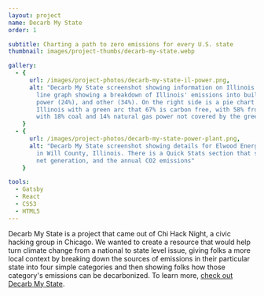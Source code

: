 ```yaml
---
layout: project
name: Decarb My State
order: 1

subtitle: Charting a path to zero emissions for every U.S. state
thumbnail: images/project-thumbs/decarb-my-state.webp

gallery:
  - {
      url: /images/project-photos/decarb-my-state-il-power.png,
      alt: "Decarb My State screenshot showing information on Illinois. On the left side is a stacked
        line graph showing a breakdown of Illinois' emissions into buildings (15%), transport (26%),
        power (24%), and other (34%). On the right side is a pie chart showing power generation in
        Illinois with a green arc that 67% is carbon free, with 58% from nuclear and 9% from wind,
        with 18% coal and 14% natural gas power not covered by the green arc"
    }
  - {
      url: /images/project-photos/decarb-my-state-power-plant.png,
      alt: "Decarb My State screenshot showing details for Elwood Energy Facility, a gas power plant
        in Will County, Illinois. There is a Quick Stats section that shows the capacity, the Annual
        net generation, and the annual CO2 emissions"
    }

tools:
  - Gatsby
  - React
  - CSS3
  - HTML5
---
```


Decarb My State is a project that came out of Chi Hack Night, a civic hacking group in Chicago. We
wanted to create a resource that would help turn climate change from a national to state level
issue, giving folks a more local context by breaking down the sources of emissions in their
particular state into four simple categories and then showing folks how those category's emissions
can be decarbonized. To learn more, <a href='https://decarbmystate.com/'>check out Decarb My State</a>.
